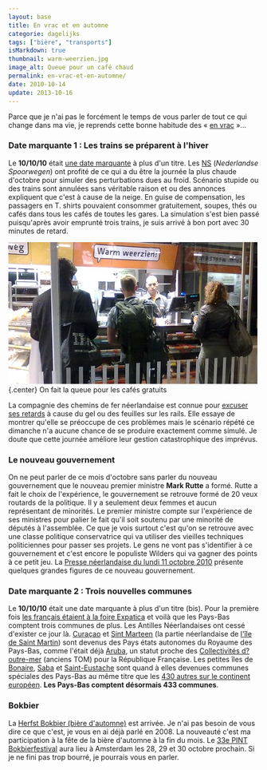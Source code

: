 ```yaml
---
layout: base
title: En vrac et en automne
categorie: dagelijks
tags: ["bière", "transports"]
isMarkdown: true
thumbnail: warm-weerzien.jpg
image_alt: Queue pour un café chaud
permalink: en-vrac-et-en-automne/
date: 2010-10-14
update: 2013-10-16
---
```


Parce que je n'ai pas le forcément le temps de vous parler de tout ce qui change dans ma vie, je reprends cette bonne habitude des « [en vrac](/en-vrac-et-debut-octobre) »...

<!--excerpt-->

### Date marquante 1 : Les trains se préparent à l'hiver
Le **10/10/10** était [une date marquante](/date-marquante) à plus d'un titre. Les [NS](http://fr.wikipedia.org/wiki/Nederlandse_Spoorwegen) (*Nederlandse Spoorwegen*) ont profité de ce qui a du être la journée la plus chaude d'octobre pour simuler des perturbations dues au froid. Scénario stupide ou des trains sont annulées sans véritable raison et ou des annonces expliquent que c'est à cause de la neige. En guise de compensation, les passagers en T. shirts pouvaient consommer gratuitement, soupes, thés ou cafés dans tous les cafés de toutes les gares. La simulation s'est bien passé puisqu'après avoir emprunté trois trains, je suis arrivé à bon port avec 30 minutes de retard.

<!-- HTML -->
<div class="flex flex-col items-center">

![Queue pour un café chaud](warm-weerzien.jpg){.center}
On fait la queue pour les cafés gratuits

</div>
<!-- / HTML -->

La compagnie des chemins de fer néerlandaise est connue pour [excuser ses retards](/les-nederlandse-spoorwegen) à cause du gel ou des feuilles sur les rails. Elle essaye de montrer qu'elle se préoccupe de ces problèmes mais le scénario répété ce dimanche n'a aucune chance de se produire exactement comme simulé. Je doute que cette journée améliore leur gestion catastrophique des imprévus.

### Le nouveau gouvernement
On ne peut parler de ce mois d'octobre sans parler du nouveau gouvernement que le nouveau premier ministre **Mark Rutte** a formé. Rutte a fait le choix de l'expérience, le gouvernement se retrouve formé de 20 veux routards de la politique. Il y a seulement deux femmes et aucun représentant de minorités. Le premier ministre compte sur l'expérience de ses ministres pour palier le fait qu'il soit soutenu par une minorité de députés à l'assemblée. Ce que je vois surtout c'est qu'on se retrouve avec une classe politique conservatrice qui va utiliser des vieilles techniques politiciennes pour passer ses projets. Le gens ne vont pas s'identifier à ce gouvernement et c'est encore le populiste Wilders qui va gagner des points à ce petit jeu. La [Presse néerlandaise du lundi 11 octobre 2010](http://www.ambafrance-nl.org/france_paysbas/spip.php?article12298) présente quelques grandes figures de ce nouveau gouvernement.

### Date marquante 2 : Trois nouvelles communes
Le **10/10/10** était une date marquante à plus d'un titre (bis). Pour la première fois [les français étaient à la foire Expatica](/je-ne-suis-pas-un-touriste-le-salon) et voilà que les Pays-Bas comptent trois communes de plus. Les Antilles Néerlandaises ont cessé d'exister ce jour là. [Curaçao](http://fr.wikipedia.org/wiki/Cura%C3%A7ao) et [Sint Marteen](http://fr.wikipedia.org/wiki/Saint-Martin_%28Sud%29) (la partie néerlandaise de [l'île de Saint Martin](/15km-de-frontiere-commune)) sont devenus des Pays états autonomes du Royaume des Pays-Bas, comme l'était déjà [Aruba](http://fr.wikipedia.org/wiki/Aruba), un statut proche des [Collectivités d?outre-mer](http://fr.wikipedia.org/wiki/Collectivit%C3%A9_d%27outre-mer) (anciens TOM) pour la République Française. Les petites îles de [Bonaire](http://fr.wikipedia.org/wiki/Bonaire), [Saba](http://fr.wikipedia.org/wiki/Saba) et [Saint-Eustache](http://fr.wikipedia.org/wiki/Saint-Eustache_%28Antilles%29) sont quand à elles devenues communes spéciales des Pays-Bas au même titre que les [430 autres sur le continent européen](/regroupement-de-communes). **Les Pays-Bas comptent désormais 433 communes**.

### Bokbier
La [Herfst Bokbier (bière d'automne)](/la-herfst-bokbier-biere-d-automne) est arrivée. Je n'ai pas besoin de vous dire ce que c'est, je vous en ai déjà parlé en 2008. La nouveauté c'est ma participation à la fête de la bière d'automne à la fin du mois. Le [33e PINT Bokbierfestival](http://www.pint.nl/pint/bbf.htm) aura lieu à Amsterdam les 28, 29 et 30 octobre prochain. Si je ne fini pas trop bourré, je pourrais vous en parler.

